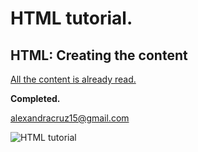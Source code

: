 # HTML tutorial.

## HTML: Creating the content

[All the content is already read.](https://developer.mozilla.org/en-US/docs/Learn_web_development/Getting_started/Your_first_website/Creating_the_content)

**Completed.**

<alexandracruz15@gmail.com>

![HTML tutorial](https://developer.mozilla.org/en-US/docs/Learn_web_development/Getting_started/Your_first_website/Creating_the_content/finished-test-page-small.png)


